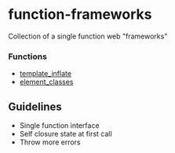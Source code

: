 # function-frameworks

Collection of a single function web "frameworks"

### Functions

- [template_inflate](./template_inflate/)
- [element_classes](./element_classes/)


## Guidelines

- Single function interface
- Self closure state at first call
- Throw more errors
